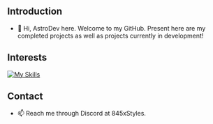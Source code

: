 ## Introduction
- 👋 Hi, AstroDev here. Welcome to my GitHub. Present here are my completed projects as well as projects currently in development!

## Interests
[![My Skills](https://skillicons.dev/icons?i=js,dotnet,cs,java)](https://skillicons.dev)

## Contact
- 📫 Reach me through Discord at 845xStyles.

